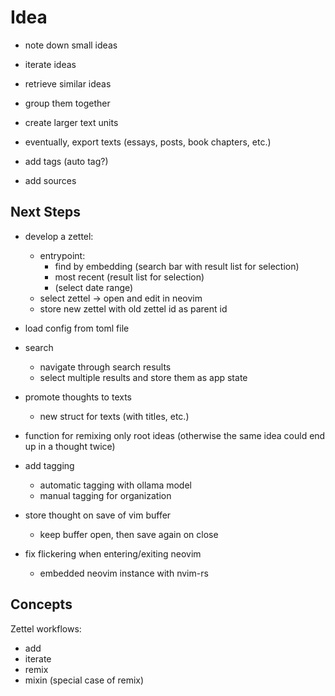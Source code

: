 # Idea

- note down small ideas
- iterate ideas
- retrieve similar ideas
- group them together
- create larger text units
- eventually, export texts (essays, posts, book chapters, etc.)

- add tags (auto tag?)
- add sources

## Next Steps

- develop a zettel:
    - entrypoint:
        - find by embedding (search bar with result list for selection)
        - most recent (result list for selection)
        - (select date range)
    - select zettel -> open and edit in neovim
    - store new zettel with old zettel id as parent id

- load config from toml file

- search
    - navigate through search results
    - select multiple results and store them as app state

- promote thoughts to texts
    - new struct for texts (with titles, etc.)

- function for remixing only root ideas (otherwise the same idea could end up in a thought twice)

- add tagging
    - automatic tagging with ollama model
    - manual tagging for organization

- store thought on save of vim buffer
    - keep buffer open, then save again on close

- fix flickering when entering/exiting neovim
    - embedded neovim instance with nvim-rs

## Concepts

Zettel workflows:

- add
- iterate
- remix
- mixin (special case of remix)




